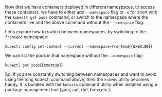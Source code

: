 
Now that we have containers deployed in different namespaces, to access these containers,  we have to either add `--namespace` flag or `-n`  for short with the `kubeclt get pods` command, or switch to the namespace where the containers live and the above command without the `--namespace` flag.

Let's  explore how to switch between namespaces, by switching to the `frontend` namespace:

`kubectl config set-context --current --namespace=frontend`{{execute}}

We can list the pods in that namespace without the `--namespace` flag:

`kubectl get pods`{{execute}}


So, if you are constantly switching between namespaces and want to avoid using the long kubectl command above, then the `kubens` utility  becomes handy. It is bundled with the `kubectx` command utility when installed using a package management tool (yum, apt, dnf, brew,etc.).